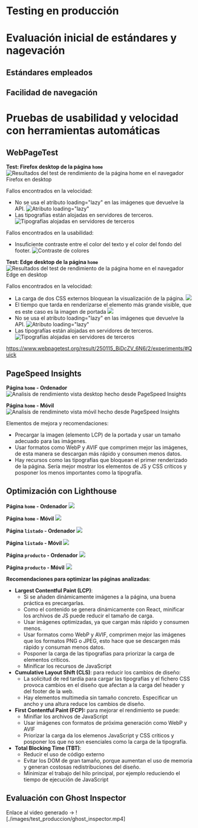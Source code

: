 # Testing en producción

# Evaluación inicial de estándares y nagevación

## Estándares empleados

## Facilidad de navegación

# Pruebas de usabilidad y velocidad con herramientas automáticas

## WebPageTest

**Test: Firefox desktop de la página `home`**
![Resultados del test de rendimiento de la página home en el navegador Firefox en desktop](./images/test_produccion/webpagetest_desktop_firefox_home.png)

Fallos encontrados en la velocidad:
- No se usa el atributo loading="lazy" en las imágenes que devuelve la API.
![Atributo loading="lazy"](./images/test_produccion/webpagetest_desktop_firefox_home_images.png)
- Las tipografías están alojadas en servidores de terceros.
![Tipografías alojadas en servidores de terceros](./images/test_produccion/webpagetest_desktop_firefox_home_fonst.png)

Fallos encontrados en la usabilidad:
- Insuficiente contraste entre el color del texto y el color del fondo del footer.
![Contraste de colores](./images/test_produccion/webpagetest_desktop_firefox_home_color_constrast.png)

**Test: Edge desktop de la página `home`**
![Resultados del test de rendimiento de la página home en el navegador Edge en desktop](./images/test_produccion/webpagetest_desktop_edge_home.png)

Fallos encontrados en la velocidad:
- La carga de dos CSS externos bloquean la visualización de la página.
![](./images/test_produccion/webpagetest_desktop_edge_home_css.png)
- El tiempo que tarda en renderizarse el elemento más grande visible, que es este caso es la imagen de portada
![](./images/test_produccion/webpagetest_desktop_edge_home_img_portada.png)
- No se usa el atributo loading="lazy" en las imágenes que devuelve la API.
  ![Atributo loading="lazy"](./images/test_produccion/webpagetest_desktop_firefox_home_images.png)
- Las tipografías están alojadas en servidores de terceros.
  ![Tipografías alojadas en servidores de terceros](./images/test_produccion/webpagetest_desktop_firefox_home_fonst.png)

https://www.webpagetest.org/result/250115_BiDcZV_6N6/2/experiments/#Quick

## PageSpeed Insights
**Página `home` - Ordenador**
![Analisis de rendimiento vista desktop hecho desde PageSpeed Insights](./images/test_produccion/pagespeed_insights_home_rendimiento.png)

**Página `home` - Móvil**
![Analisis de rendimineto vista móvil hecho desde PageSpeed Insights](./images/test_produccion/pagespeed_insights_home_rendimiento_movil.png)

Elementos de mejora y recomendaciones:
- Precargar la imagen (elemento LCP) de la portada y usar un tamaño adecuado para las imágenes.
- Usar formatos como WebP y AVIF que comprimen mejor las imágenes, de esta manera se descargan más rápido y consumen menos datos.
- Hay recursos como las tipografías que bloquean el primer renderizado de la página. Sería mejor mostrar los elementos de JS y CSS críticos y posponer los menos importantes como la tipografía.

## Optimización con Lighthouse
**Página `home` - Ordenador**
![](./images/test_produccion/lighthouse_desktop_rendimiento.png)

**Página `home` - Móvil**
![](./images/test_produccion/lighthose_movil_rendimineto_home.png)

**Página `listado` - Ordenador**
![](./images/test_produccion/lighthouse_desktop_rendimineto_listado.png)

**Página `listado` - Móvil**
![](./images/test_produccion/lighthouse_movil_rendimiento_listado.png)

**Página `producto` - Ordenador**
![](./images/test_produccion/lighthouse_desktop_rendimiento_producto.png)

**Página `producto` - Móvil**
![](./images/test_produccion/lighthouse_movil_rendimiento_producto.png)

**Recomendaciones para optimizar las páginas analizadas**:
- **Largest Contentful Paint (LCP)**: 
  - Si se añaden dinámicamente imágenes a la página, una buena práctica es precargarlas.
  - Como el contenido se genera dinámicamente con React, minificar los archivos de JS puede reducir el tamaño de carga.
  - Usar imágenes optimizadas, ya que cargan más rápido y consumen menos.
  - Usar formatos como WebP y AVIF, comprimen mejor las imágenes que los formatos PNG o JPEG, esto hace que se descargen más rápido y consuman menos datos.
  - Posponer la carga de las tipografías para priorizar la carga de elementos críticos.
  - Minificar los recursos de JavaScript
- **Cumulative Layout Shift (CLS)**: para reducir los cambios de diseño:
  - La solicitud de red tardía para cargar las tipografías y el fichero CSS provoca cambios en el diseño que afectan a la carga del header y del footer de la web.
  - Hay elementos multimedia sin tamaño concreto. Especificar un ancho y una altura reduce los cambios de diseño.
- **First Contentful Paint (FCP):** para mejorar el rendimiento se puede:
  - Minifiar los archivos de JavaScript
  - Usar imágenes con formatos de próxima generación como WebP y AVIF
  - Priorizar la carga da los elemenos JavaScript y CSS críticos y posponer los que no son esenciales como la carga de la tipografía.
- **Total Blocking Time (TBT)**:
  - Reducir el uso de código externo
  - Evitar los DOM de gran tamaño, porque aumentan el uso de memoria y generan costosas redistribuciones del diseño.
  - Minimizar el trabajo del hilo principal, por ejemplo reduciendo el tiempo de ejecución de JavaScript

## Evaluación con Ghost Inspector

Enlace al video generado -> ![./images/test_produccion/ghost_inspector.mp4]